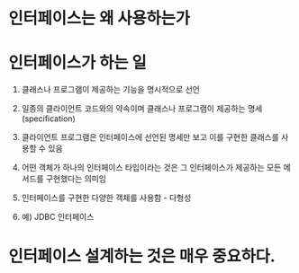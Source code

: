 # 인터페이스는 왜 사용하는가

# 인터페이스가 하는 일

1. 클래스나 프로그램이 제공하는 기능을 명시적으로 선언

2. 일종의 클라이언트 코드와의 약속이며 클래스나 프로그램이 제공하는 명세(specification)

3. 클라이언트 프로그램은 인터페이스에 선언된 명세만 보고 이를 구현한 클래스를 사용할 수 있음

4. 어떤 객체가 하나의 인터페이스 타입이라는 것은 그 인터페이스가 제공하는 모든 메서드를 구현했다는 의미임

5. 인터페이스를 구현한 다양한 객체를 사용함 - 다형성

6. 예) JDBC 인터페이스

# 인터페이스 설계하는 것은 매우 중요하다.